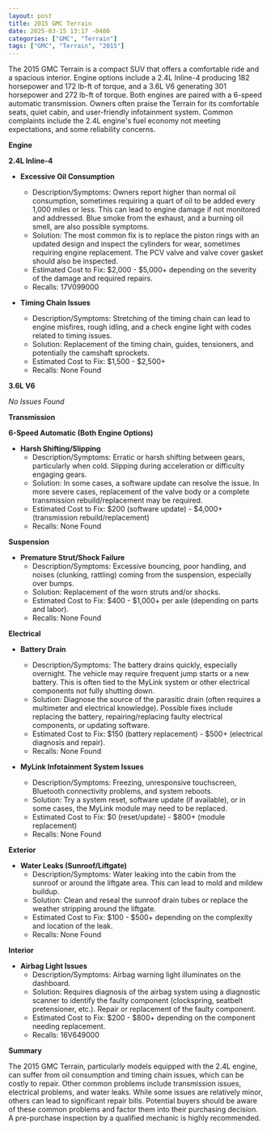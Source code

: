 ```yaml
---
layout: post
title: 2015 GMC Terrain
date: 2025-03-15 13:17 -0400
categories: ["GMC", "Terrain"]
tags: ["GMC", "Terrain", "2015"]
---
```

The 2015 GMC Terrain is a compact SUV that offers a comfortable ride and a spacious interior. Engine options include a 2.4L Inline-4 producing 182 horsepower and 172 lb-ft of torque, and a 3.6L V6 generating 301 horsepower and 272 lb-ft of torque. Both engines are paired with a 6-speed automatic transmission. Owners often praise the Terrain for its comfortable seats, quiet cabin, and user-friendly infotainment system. Common complaints include the 2.4L engine's fuel economy not meeting expectations, and some reliability concerns.

**Engine**

**2.4L Inline-4**

*   **Excessive Oil Consumption**
    *   Description/Symptoms: Owners report higher than normal oil consumption, sometimes requiring a quart of oil to be added every 1,000 miles or less. This can lead to engine damage if not monitored and addressed. Blue smoke from the exhaust, and a burning oil smell, are also possible symptoms.
    *   Solution: The most common fix is to replace the piston rings with an updated design and inspect the cylinders for wear, sometimes requiring engine replacement. The PCV valve and valve cover gasket should also be inspected.
    *   Estimated Cost to Fix: $2,000 - $5,000+ depending on the severity of the damage and required repairs.
    *   Recalls: 17V099000

*   **Timing Chain Issues**
    *   Description/Symptoms: Stretching of the timing chain can lead to engine misfires, rough idling, and a check engine light with codes related to timing issues.
    *   Solution: Replacement of the timing chain, guides, tensioners, and potentially the camshaft sprockets.
    *   Estimated Cost to Fix: $1,500 - $2,500+
    *   Recalls: None Found

**3.6L V6**

*No Issues Found*

**Transmission**

**6-Speed Automatic (Both Engine Options)**

*   **Harsh Shifting/Slipping**
    *   Description/Symptoms: Erratic or harsh shifting between gears, particularly when cold. Slipping during acceleration or difficulty engaging gears.
    *   Solution: In some cases, a software update can resolve the issue. In more severe cases, replacement of the valve body or a complete transmission rebuild/replacement may be required.
    *   Estimated Cost to Fix: $200 (software update) - $4,000+ (transmission rebuild/replacement)
    *   Recalls: None Found

**Suspension**

*   **Premature Strut/Shock Failure**
    *   Description/Symptoms: Excessive bouncing, poor handling, and noises (clunking, rattling) coming from the suspension, especially over bumps.
    *   Solution: Replacement of the worn struts and/or shocks.
    *   Estimated Cost to Fix: $400 - $1,000+ per axle (depending on parts and labor).
    *   Recalls: None Found

**Electrical**

*   **Battery Drain**
    *   Description/Symptoms: The battery drains quickly, especially overnight. The vehicle may require frequent jump starts or a new battery. This is often tied to the MyLink system or other electrical components not fully shutting down.
    *   Solution: Diagnose the source of the parasitic drain (often requires a multimeter and electrical knowledge). Possible fixes include replacing the battery, repairing/replacing faulty electrical components, or updating software.
    *   Estimated Cost to Fix: $150 (battery replacement) - $500+ (electrical diagnosis and repair).
    *   Recalls: None Found

*   **MyLink Infotainment System Issues**
    *   Description/Symptoms: Freezing, unresponsive touchscreen, Bluetooth connectivity problems, and system reboots.
    *   Solution: Try a system reset, software update (if available), or in some cases, the MyLink module may need to be replaced.
    *   Estimated Cost to Fix: $0 (reset/update) - $800+ (module replacement)
    *   Recalls: None Found

**Exterior**

*   **Water Leaks (Sunroof/Liftgate)**
    *   Description/Symptoms: Water leaking into the cabin from the sunroof or around the liftgate area. This can lead to mold and mildew buildup.
    *   Solution: Clean and reseal the sunroof drain tubes or replace the weather stripping around the liftgate.
    *   Estimated Cost to Fix: $100 - $500+ depending on the complexity and location of the leak.
    *   Recalls: None Found

**Interior**

*   **Airbag Light Issues**
    *   Description/Symptoms: Airbag warning light illuminates on the dashboard.
    *   Solution: Requires diagnosis of the airbag system using a diagnostic scanner to identify the faulty component (clockspring, seatbelt pretensioner, etc.). Repair or replacement of the faulty component.
    *   Estimated Cost to Fix: $200 - $800+ depending on the component needing replacement.
    *   Recalls: 16V649000

**Summary**

The 2015 GMC Terrain, particularly models equipped with the 2.4L engine, can suffer from oil consumption and timing chain issues, which can be costly to repair. Other common problems include transmission issues, electrical problems, and water leaks. While some issues are relatively minor, others can lead to significant repair bills. Potential buyers should be aware of these common problems and factor them into their purchasing decision. A pre-purchase inspection by a qualified mechanic is highly recommended.

